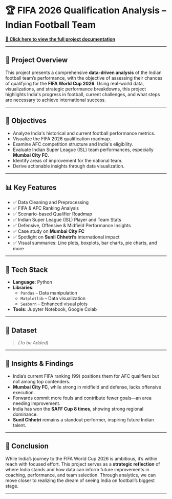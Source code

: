# 🏆 FIFA 2026 Qualification Analysis – Indian Football Team

[📄 **Click here to view the full project documentation**](https://docs.google.com/document/d/1C1YeEzQDOjHyE0UKZQUiOPTuucrYBe1BYCi6RPqV6ZY/edit?usp=sharing)

---

## 📌 Project Overview

This project presents a comprehensive **data-driven analysis** of the Indian football team’s performance, with the objective of assessing their chances of qualifying for the **FIFA World Cup 2026**. Using real-world data, visualizations, and strategic performance breakdowns, this project highlights India's progress in football, current challenges, and what steps are necessary to achieve international success.

---

## 🎯 Objectives

- Analyze India's historical and current football performance metrics.
- Visualize the FIFA 2026 qualification roadmap.
- Examine AFC competition structure and India's eligibility.
- Evaluate Indian Super League (ISL) team performances, especially **Mumbai City FC**.
- Identify areas of improvement for the national team.
- Derive actionable insights through data visualization.

---

## 📊 Key Features

- ✅ Data Cleaning and Preprocessing  
- ✅ FIFA & AFC Ranking Analysis  
- ✅ Scenario-based Qualifier Roadmap  
- ✅ Indian Super League (ISL) Player and Team Stats  
- ✅ Defensive, Offensive & Midfield Performance Insights  
- ✅ Case study on **Mumbai City FC**  
- ✅ Spotlight on **Sunil Chhetri’s** international impact  
- ✅ Visual summaries: Line plots, boxplots, bar charts, pie charts, and more  

---

## 🧰 Tech Stack

- **Language**: Python  
- **Libraries**:  
  - `Pandas` – Data manipulation  
  - `Matplotlib` – Data visualization  
  - `Seaborn` – Enhanced visual plots  
- **Tools**: Jupyter Notebook, Google Colab  

---

## 📌 Dataset

> *(To be Added)*

---

## 🧠 Insights & Findings

- India’s current FIFA ranking (99) positions them for AFC qualifiers but not among top contenders.  
- **Mumbai City FC**, while strong in midfield and defense, lacks offensive execution.  
- Forwards commit more fouls and contribute fewer goals—an area needing improvement.  
- India has won the **SAFF Cup 8 times**, showing strong regional dominance.  
- **Sunil Chhetri** remains a standout performer, inspiring future Indian talent.

---

## 🚀 Conclusion

While India’s journey to the FIFA World Cup 2026 is ambitious, it’s within reach with focused effort. This project serves as a **strategic reflection** of where India stands and how data can inform future improvements in coaching, performance, and team selection. Through analytics, we can move closer to realizing the dream of seeing India on football’s biggest stage.

---
